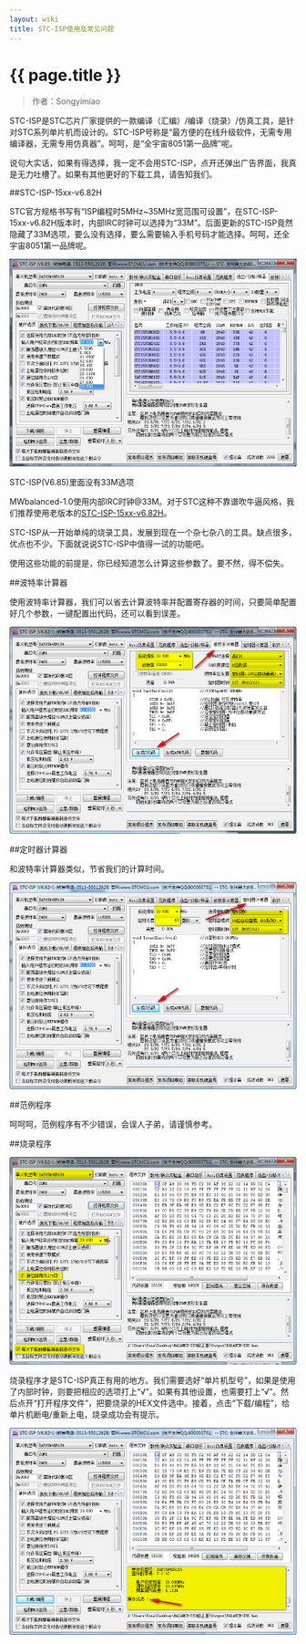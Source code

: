 ```yaml
---
layout: wiki
title: STC-ISP使用及常见问题
---
```


# {{ page.title }}

> 作者：Songyimiao

STC-ISP是STC芯片厂家提供的一款编译（汇编）/编译（烧录）/仿真工具，是针对STC系列单片机而设计的。STC-ISP号称是“最方便的在线升级软件，无需专用编译器，无需专用仿真器”。呵呵，是“全宇宙8051第一品牌”呢。

说句大实话，如果有得选择，我一定不会用STC-ISP，点开还弹出广告界面，我真是无力吐槽了。如果有其他更好的下载工具，请告知我们。

##STC-ISP-15xx-v6.82H

STC官方规格书写有“ISP编程时5MHz~35MHz宽范围可设置”，在STC-ISP-15xx-v6.82H版本时，内部IRC时钟可以选择为“33M”。后面更新的STC-ISP竟然隐藏了33M选项，要么没有选择，要么需要输入手机号码才能选择。呵呵，还全宇宙8051第一品牌呢。

![](/img/wiki/stc-isp-30m.png)

STC-ISP(V6.85)里面没有33M选项

MWbalanced-1.0使用内部IRC时钟@33M。对于STC这种不靠谱吹牛逼风格，我们推荐使用老版本的[STC-ISP-15xx-v6.82H](http://pan.baidu.com/s/1bnBg2qN)。

STC-ISP从一开始单纯的烧录工具，发展到现在一个杂七杂八的工具。缺点很多，优点也不少。下面就说说STC-ISP中值得一试的功能吧。

使用这些功能的前提是，你已经知道怎么计算这些参数了。要不然，得不偿失。

##波特率计算器

使用波特率计算器，我们可以省去计算波特率并配置寄存器的时间，只要简单配置好几个参数，一键配置出代码，还可以看到误差。

![](/img/wiki/stc-isp-baud.png)

##定时器计算器

和波特率计算器类似，节省我们的计算时间。

![](/img/wiki/stc-isp-timer.png)

##范例程序

呵呵呵，范例程序有不少错误，会误人子弟，请谨慎参考。

##烧录程序

![](/img/wiki/stc-isp-download.png)

烧录程序才是STC-ISP真正有用的地方。我们需要选好“单片机型号”，如果是使用了内部时钟，则要把相应的选项打上“√”。如果有其他设置，也需要打上“√”。然后点开“打开程序文件”，把要烧录的HEX文件选中。接着，点击“下载/编程”，给单片机断电/重新上电，烧录成功会有提示。

![](/img/wiki/stc-isp-download-success.png)




